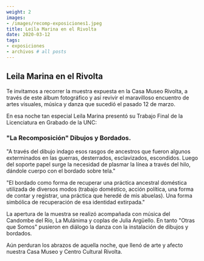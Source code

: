 ```yaml
---
weight: 2
images:
- /images/recomp-exposiciones1.jpeg
title: Leila Marina en el Rivolta
date: 2020-03-12
tags:
- exposiciones
- archivos # all posts
---
```


## Leila Marina en el Rivolta

Te invitamos a recorrer la muestra expuesta en la Casa Museo Rivolta, a través de este álbum fotográfico y así revivir el maravilloso encuentro de artes visuales, música y danza que sucedió el pasado 12 de marzo.

En esa noche tan especial Leila Marina presentó su Trabajo Final de la Licenciatura en Grabado de la UNC:

### "La Recomposición" Dibujos y Bordados.

"A través del dibujo indago esos rasgos de ancestros que fueron algunos exterminados en las guerras, desterrados, esclavizados, escondidos. Luego del soporte papel surge la necesidad de plasmar la línea a través del hilo, dándole cuerpo con el bordado sobre tela."

"El bordado como forma de recuperar una práctica ancestral doméstica utilizada de diversos modos (trabajo doméstico, acción política, una forma de contar y registrar, una práctica que heredé de mis abuelas). Una forma simbólica de recuperación de esa identidad extirpada."

La apertura de la muestra se realizó acompañada con música del Candombe del Río, La Mulánima y coplas de Julia Argüello. En tanto "Otras que Somos" pusieron en diálogo la danza con la instalación de dibujos y bordados.

Aún perduran los abrazos de aquella noche, que llenó de arte y afecto nuestra Casa Museo y Centro Cultural Rivolta.
